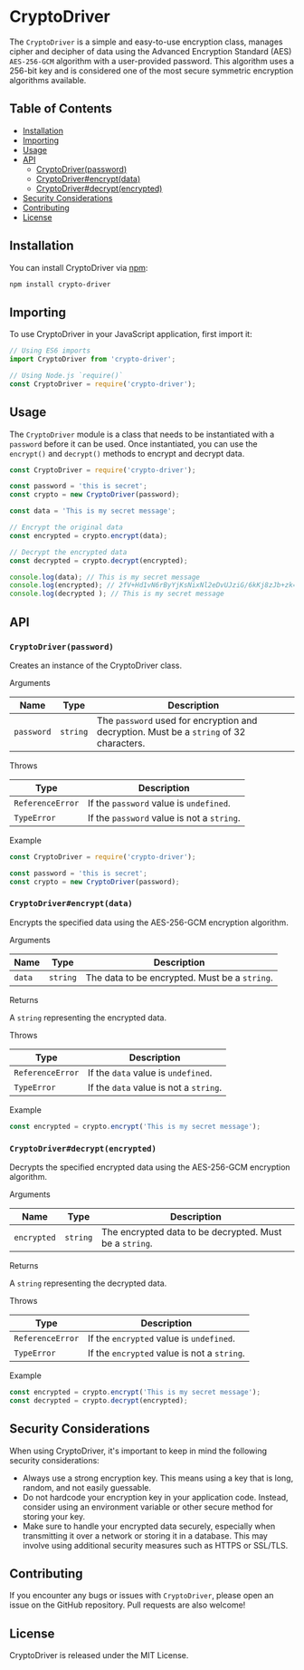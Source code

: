 # CryptoDriver

The `CryptoDriver` is a simple and easy-to-use encryption class, manages cipher and decipher of data using the Advanced Encryption Standard (AES) `AES-256-GCM` algorithm with a user-provided password. This algorithm uses a 256-bit key and is considered one of the most secure symmetric encryption algorithms available.

## Table of Contents

- [Installation](#installation)
- [Importing](#importing)
- [Usage](#usage)
- [API](#api)
  - [CryptoDriver(password)](#cryptodriverpassword)
  - [CryptoDriver#encrypt(data)](#cryptodriverencryptdata)
  - [CryptoDriver#decrypt(encrypted)](#cryptodriverdecryptencrypted)
- [Security Considerations](#security-considerations)
- [Contributing](#contributing)
- [License](#license)

## Installation

You can install CryptoDriver via [npm](https://www.npmjs.com/package/crypto-driver):

```sh
npm install crypto-driver
```

## Importing

To use CryptoDriver in your JavaScript application, first import it:

```js
// Using ES6 imports
import CryptoDriver from 'crypto-driver';

// Using Node.js `require()`
const CryptoDriver = require('crypto-driver');
```

## Usage

The `CryptoDriver` module is a class that needs to be instantiated with a `password` before it can be used. Once instantiated, you can use the `encrypt()` and `decrypt()` methods to encrypt and decrypt data.

```js
const CryptoDriver = require('crypto-driver');

const password = 'this is secret';
const crypto = new CryptoDriver(password);

const data = 'This is my secret message';

// Encrypt the original data
const encrypted = crypto.encrypt(data);

// Decrypt the encrypted data
const decrypted = crypto.decrypt(encrypted);

console.log(data); // This is my secret message
console.log(encrypted); // 2fV+Hd1vN6rByYjKsNixNl2eDvUJziG/6kKj8zJb+zk=BvLrZrTjTxbV6QAAAAA
console.log(decrypted ); // This is my secret message

```

## API

### `CryptoDriver(password)`

Creates an instance of the CryptoDriver class.

Arguments

| Name       | Type     | Description                                                                             |
|------------|----------|-----------------------------------------------------------------------------------------|
| `password` | `string` | The `password` used for encryption and decryption. Must be a `string` of 32 characters. |

Throws

| Type             | Description                                |
|------------------|--------------------------------------------|
| `ReferenceError` | If the `password` value is `undefined`.    |
| `TypeError`      | If the `password` value is not a `string`. |

Example

```js
const CryptoDriver = require('crypto-driver');

const password = 'this is secret';
const crypto = new CryptoDriver(password);
```

### `CryptoDriver#encrypt(data)`

Encrypts the specified data using the AES-256-GCM encryption algorithm.

Arguments

| Name   | Type     | Description                                   |
|--------|----------|-----------------------------------------------|
| `data` | `string` | The data to be encrypted. Must be a `string`. |

Returns

A `string` representing the encrypted data.

Throws

| Type             | Description                            |
|------------------|----------------------------------------|
| `ReferenceError` | If the `data` value is `undefined`.    |
| `TypeError`      | If the `data` value is not a `string`. |

Example

```js
const encrypted = crypto.encrypt('This is my secret message');
```

### `CryptoDriver#decrypt(encrypted)`

Decrypts the specified encrypted data using the AES-256-GCM encryption algorithm.

Arguments

| Name        | Type     | Description                                             |
|-------------|----------|---------------------------------------------------------|
| `encrypted` | `string` | The encrypted data to be decrypted. Must be a `string`. |

Returns

A `string` representing the decrypted data.

Throws

| Type             | Description                                 |
|------------------|---------------------------------------------|
| `ReferenceError` | If the `encrypted` value is `undefined`.    |
| `TypeError`      | If the `encrypted` value is not a `string`. |

Example

```js
const encrypted = crypto.encrypt('This is my secret message');
const decrypted = crypto.decrypt(encrypted);
```

## Security Considerations

When using CryptoDriver, it's important to keep in mind the following security considerations:

- Always use a strong encryption key. This means using a key that is long, random, and not easily guessable.
- Do not hardcode your encryption key in your application code. Instead, consider using an environment variable or other secure method for storing your key.
- Make sure to handle your encrypted data securely, especially when transmitting it over a network or storing it in a database. This may involve using additional security measures such as HTTPS or SSL/TLS.

## Contributing

If you encounter any bugs or issues with `CryptoDriver`, please open an issue on the GitHub repository. Pull requests are also welcome!

## License

CryptoDriver is released under the MIT License.
